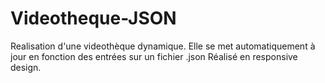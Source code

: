 # Videotheque-JSON

Realisation d'une videothèque dynamique. Elle se met automatiquement à jour en fonction des entrées sur un fichier .json
Réalisé en responsive design.
